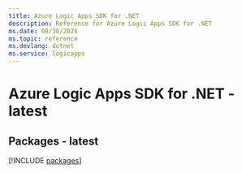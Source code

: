 ```yaml
---
title: Azure Logic Apps SDK for .NET
description: Reference for Azure Logic Apps SDK for .NET
ms.date: 08/30/2024
ms.topic: reference
ms.devlang: dotnet
ms.service: logicapps
---
```

# Azure Logic Apps SDK for .NET - latest
## Packages - latest
[!INCLUDE [packages](logic-apps-index.md)]